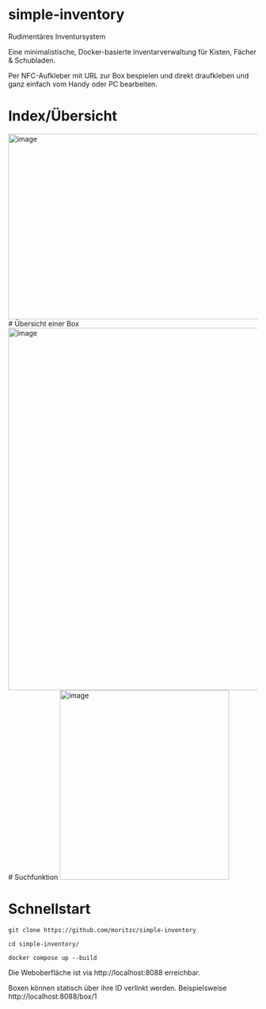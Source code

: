 # simple-inventory
Rudimentäres Inventursystem

Eine minimalistische, Docker-basierte Inventarverwaltung für Kisten, Fächer & Schubladen.

Per NFC-Aufkleber mit URL zur Box bespielen und direkt draufkleben und ganz einfach vom Handy oder PC bearbeiten. 

# Index/Übersicht
<img width="766" height="375" alt="image" src="https://github.com/user-attachments/assets/1a103819-80fc-4c8e-b5ee-c4ebdb941ac7" />
# Übersicht einer Box
<img width="815" height="732" alt="image" src="https://github.com/user-attachments/assets/4eced54a-4bf2-49ab-989b-9be0359992ae" />
# Suchfunktion
<img width="342" height="383" alt="image" src="https://github.com/user-attachments/assets/5e2c5def-7886-4b74-b043-3744c52c8668" />


# Schnellstart
```git clone https://github.com/moritzc/simple-inventory```

```cd simple-inventory/```

```docker compose up --build```

Die Weboberfläche ist via http://localhost:8088 erreichbar.

Boxen können statisch über ihre ID verlinkt werden. Beispielsweise http://localhost:8088/box/1
